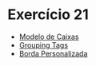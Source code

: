 # Exercício 21

<ul>
    <li><a href="https://kryotsz.github.io/Exercicios_Curso_em_Video/HTML5_CSS3/Exercicios/ex021/caixa01.html">Modelo de Caixas</a></li>
    <li><a href="https://kryotsz.github.io/Exercicios_Curso_em_Video/HTML5_CSS3/Exercicios/ex021/caixa02.html">Grouping Tags</a></li>
    <li><a href="https://kryotsz.github.io/Exercicios_Curso_em_Video/HTML5_CSS3/Exercicios/ex021/caixa03.html">Borda Personalizada</a></li>
</ul>